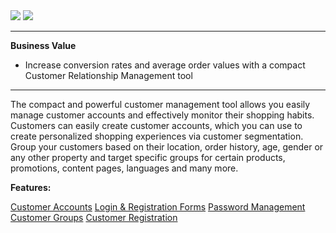 <div class='feature-text'>
    <div class='feature-images'>
    <img class="light-mode" src="https://spryker.s3.eu-central-1.amazonaws.com/docs/Document+360/Capabilities+icons/light/CRM.svg"/>
    <img class="dark-mode" src="https://spryker.s3.eu-central-1.amazonaws.com/docs/Document+360/Capabilities+icons/dark/CRM.svg"/>
    </div>
    <div class="feature-text-wrap">

***
**Business Value**
* Increase conversion rates and average order values with a compact Customer Relationship Management tool
***
        
The compact and powerful customer management tool allows you easily manage customer accounts and effectively monitor their shopping habits. Customers can easily create customer accounts, which you can use to create personalized shopping experiences via customer segmentation. Group your customers based on their location, order history, age, gender or any other property and target specific groups for certain products, promotions, content pages, languages and many more.
    </div>
    </div>

**Features:**

<div>
<a class="feature-link" href="https://documentation.spryker.com/docs/customer-accounts">Customer Accounts</a>    
<a class="feature-link" href="https://documentation.spryker.com/docs/login-registration">Login & Registration Forms</a>
<a class="feature-link" href="https://documentation.spryker.com/docs/password-management">Password Management</a>
<a class="feature-link" href="https://documentation.spryker.com/docs/customer-groups">Customer Groups</a>
<a class="feature-link" href="https://documentation.spryker.com/docs/customer-registration">Customer Registration</a>    
</div>